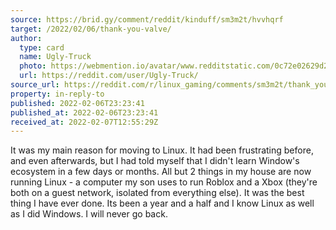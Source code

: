 ```yaml
---
source: https://brid.gy/comment/reddit/kinduff/sm3m2t/hvvhqrf
target: /2022/02/06/thank-you-valve/
author:
  type: card
  name: Ugly-Truck
  photo: https://webmention.io/avatar/www.redditstatic.com/0c72e02629d26fdbda9c5121ed54fa9c65a1186bc1666a5c04bd71ada4bdef74.png
  url: https://reddit.com/user/Ugly-Truck/
source_url: https://reddit.com/r/linux_gaming/comments/sm3m2t/thank_you_valve/hvvhqrf/
property: in-reply-to
published: 2022-02-06T23:23:41
published_at: 2022-02-06T23:23:41
received_at: 2022-02-07T12:55:29Z
---
```


It was my main reason for moving to Linux. It had been frustrating before, and even afterwards, but I had told myself that I didn't learn Window's ecosystem in a few days or months. All but 2 things in my house are now running Linux - a computer my son uses to run Roblox and a Xbox (they're both on a guest network, isolated from everything else). It was the best thing I have ever done. Its been a year and a half and I know Linux as well as I did Windows. I will never go back.